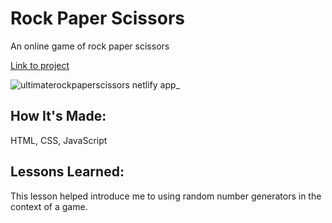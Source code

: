 # Rock Paper Scissors
An online game of rock paper scissors

[Link to project](https://ultimaterockpaperscissors.netlify.app)

![ultimaterockpaperscissors netlify app_](https://user-images.githubusercontent.com/111996055/194794314-69fe38ae-7b60-4b0d-a579-cf06e2adfebb.png)


## How It's Made:
HTML, CSS, JavaScript

## Lessons Learned:
This lesson helped introduce me to using random number generators in the context of a game. 
